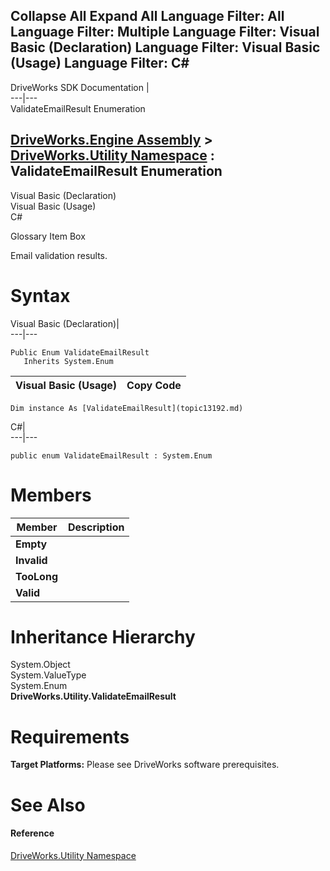        

 Collapse All Expand All  Language Filter: All  Language Filter: Multiple  Language Filter: Visual Basic (Declaration) Language Filter: Visual Basic (Usage) Language Filter: C#  
---  
DriveWorks SDK Documentation  |   
---|---  
ValidateEmailResult Enumeration   
  
[DriveWorks.Engine Assembly](topic2156.md) > [DriveWorks.Utility Namespace](topic13190.md) : ValidateEmailResult Enumeration  
---  
  
Visual Basic (Declaration)    
Visual Basic (Usage)    
C# 

Glossary Item Box

Email validation results. 

# Syntax

Visual Basic (Declaration)|   
---|---  
      
    
    Public Enum ValidateEmailResult 
       Inherits System.Enum  
  
Visual Basic (Usage)| Copy Code  
---|---  
      
    
    Dim instance As [ValidateEmailResult](topic13192.md)  
  
C#|   
---|---  
      
    
    public enum ValidateEmailResult : System.Enum   
  
# Members

Member| Description  
---|---  
**Empty**|   
**Invalid**|   
**TooLong**|   
**Valid**|   
  
# Inheritance Hierarchy

System.Object  
System.ValueType  
System.Enum  
**DriveWorks.Utility.ValidateEmailResult**  


# Requirements

**Target Platforms:** Please see DriveWorks software prerequisites.

# See Also

#### Reference

[DriveWorks.Utility Namespace](topic13190.md)


